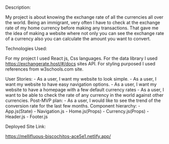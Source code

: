 Description:

My project is about knowing the exchange rate of all the currencies all over the world. Being an immigrant, very often I have to check at the exchange rate of my home currency before making any transactions. That gave me the idea of making a website where not only you can see the exchange rate of a currency also you can calculate the amount you want to convert.

Technologies Used:

For my project I used React js, Css languages. For the data library I used https://exchangerate.host/#/docs sites API. For styling purposed I used references from w3schools.com site.

User Stories: - As a user, I want my website to look simple. - As a user, I want my website to have easy navigation options. - As a user, I want my website to have a homepage with a few default currency rates - As a user, I want to be able to check the rate of any currency in the world against other currencies.
Post-MVP plan: - As a user, I would like to see the trend of the conversion rate for the last few months.
Component hierarchy: - App.js(State) - Navigation.js - Home.js(Props) - Currency.js(Props) - Header.js - Footer.js

Deployed Site Link:

https://mellifluous-biscochitos-ace5e1.netlify.app/
